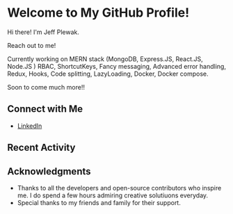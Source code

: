 # Welcome to My GitHub Profile!

Hi there! I'm Jeff Plewak.

Reach out to me!


Currently working on MERN stack (MongoDB, Express.JS, React.JS, Node.JS )
RBAC, ShortcutKeys, Fancy messaging, Advanced error handling, Redux, Hooks, Code splitting, LazyLoading, Docker, Docker compose.

Soon to come much more!!


## Connect with Me

- [LinkedIn](https://www.linkedin.com/in/plewak)


## Recent Activity

<!--START_SECTION:activity-->
<!--END_SECTION:activity-->

## Acknowledgments

- Thanks to all the developers and open-source contributors who inspire me. I do spend a few hours admiring creative solutiuons everyday.
- Special thanks to my friends and family for their support.

